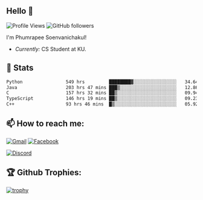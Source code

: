 
<h2>Hello 👋</h2> 

![Profile Views](https://komarev.com/ghpvc/?username=Homiez09&label=Profile%20views&color=0e75b6&style=flat)
![GitHub followers](https://img.shields.io/github/followers/HomieZ09.svg?style=social&label=Follow)


I'm Phumrapee Soenvanichakul!

- <i>Currently:</i> CS Student at KU.

<h2>👀 Stats</h2>

<!--START_SECTION:waka-->

```txt
Python                549 hrs         ████████▓░░░░░░░░░░░░░░░░   34.64 %
Java                  203 hrs 47 mins ███▒░░░░░░░░░░░░░░░░░░░░░   12.86 %
C                     157 hrs 32 mins ██▒░░░░░░░░░░░░░░░░░░░░░░   09.94 %
TypeScript            146 hrs 19 mins ██▒░░░░░░░░░░░░░░░░░░░░░░   09.23 %
C++                   93 hrs 46 mins  █▒░░░░░░░░░░░░░░░░░░░░░░░   05.92 %
```

<!--END_SECTION:waka-->

<h2>📫 How to reach me:</h2>

<a href="mailto:phumrapeesoen1@gmail.com">![Gmail](https://img.shields.io/badge/Gmail-D14836?style=for-the-badge&logo=gmail&logoColor=white)</a> 
<a href="https://web.facebook.com/phumrapee.soenvanichakul.3/">![Facebook](https://img.shields.io/badge/Facebook-4267B2?style=for-the-badge&logo=facebook&logoColor=white)</a>

<a href="https://discord.gg/EWnAEUtFVm">![Discord](https://discord.c99.nl/widget/theme-1/297740667784921089.png)</a> 

<h2>🏆 Github Trophies:</h2>

[![trophy](https://github-profile-trophy.vercel.app/?username=Homiez09&theme=discord&row=1)](https://github.com/ryo-ma/github-profile-trophy)
